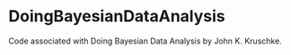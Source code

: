 # DoingBayesianDataAnalysis
Code associated with Doing Bayesian Data Analysis by John K. Kruschke.  
